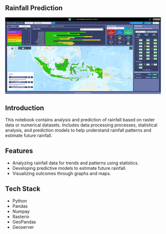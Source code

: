## Rainfall Prediction

<div align="center" width="100%">
   <img src="./public/simadu.png" alt="Simadu">
</div>

## Introduction

This notebook contains analysis and prediction of rainfall based on raster data or numerical datasets. Includes data processing processes, statistical analysis, and prediction models to help understand rainfall patterns and estimate future rainfall.

## Features

- Analyzing rainfall data for trends and patterns using statistics.
- Developing predictive models to estimate future rainfall.
- Visualizing outcomes through graphs and maps.

## Tech Stack

- Python
- Pandas
- Numpay
- Rasterio
- GeoPandas
- Geoserver
